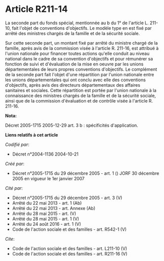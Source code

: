 # Article R211-14

La seconde part du fonds spécial, mentionnée au b du 1° de l'article L. 211-10, fait l'objet de conventions d'objectifs. Le
modèle type en est fixé par arrêté des ministres chargés de la famille et de la sécurité sociale. 

Sur cette seconde part, un montant fixé par arrêté du ministre chargé de la famille, après avis de la commission visée à
l'article R. 211-16, est attribué à l'union nationale pour financer toutes actions qu'elle conduit au niveau national dans le
cadre de sa convention d'objectifs et pour rémunérer sa fonction de suivi et d'évaluation de la mise en oeuvre par les unions
départementales de leurs propres conventions d'objectifs. Le complément de la seconde part fait l'objet d'une répartition par
l'union nationale entre les unions départementales qui ont conclu avec elle des conventions d'objectifs, après avis des
directeurs départementaux des affaires sanitaires et sociales. Cette répartition est portée par l'union nationale à la
connaissance des ministres chargés de la famille et de la sécurité sociale, ainsi que de la commission d'évaluation et de
contrôle visée à l'article R. 211-16.

**Nota:**

Décret 2005-1715 2005-12-29 art. 3 b : spécificités d'application.

**Liens relatifs à cet article**

_Codifié par_:

  - Décret n°2004-1136 2004-10-21

_Créé par_:

  - Décret n°2005-1715 du 29 décembre 2005 - art. 1 () JORF 30 décembre 2005 en vigueur le 1er janvier 2007

_Cité par_:

  - Décret n°2005-1715 du 29 décembre 2005 - art. 3 (V)
  - Arrêté du 22 mai 2013 - art. 1 (Ab)
  - Arrêté du 22 mai 2013 - art. Annexe (Ab)
  - Arrêté du 28 mai 2015 - art. (V)
  - Arrêté du 28 mai 2015 - art. 1 (V)
  - Arrêté du 24 août 2016 - art. 1 (V)
  - Code de l'action sociale et des familles - art. R542-1 (V)

_Cite_:

  - Code de l'action sociale et des familles - art. L211-10 (V)
  - Code de l'action sociale et des familles - art. R211-16 (V)
